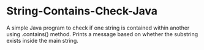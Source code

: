 # String-Contains-Check-Java
A simple Java program to check if one string is contained within another using .contains() method. Prints a message based on whether the substring exists inside the main string.
